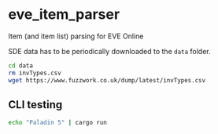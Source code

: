 # eve_item_parser
Item (and item list) parsing for EVE Online

SDE data has to be periodically downloaded to the `data` folder.

``` sh
cd data
rm invTypes.csv
wget https://www.fuzzwork.co.uk/dump/latest/invTypes.csv
```

## CLI testing

``` sh
echo "Paladin 5" | cargo run
```
